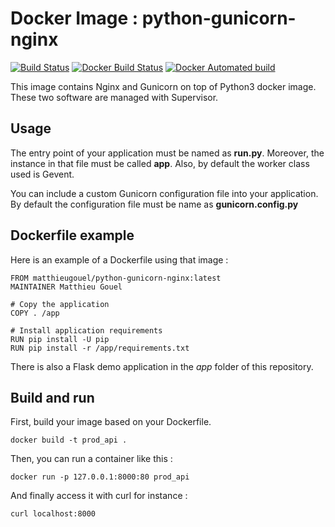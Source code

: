# Docker Image : python-gunicorn-nginx

[![Build Status](https://travis-ci.org/MatthieuGouel/docker-python-gunicorn-nginx.svg?branch=master)](https://travis-ci.org/MatthieuGouel/docker-python-gunicorn-nginx)
[![Docker Build Status](https://img.shields.io/docker/build/matthieugouel/python-gunicorn-nginx.svg)](https://hub.docker.com/r/matthieugouel/python-gunicorn-nginx)
[![Docker Automated build](https://img.shields.io/docker/automated/matthieugouel/python-gunicorn-nginx.svg)](https://github.com/MatthieuGouel/docker-python-gunicorn-nginx)

This image contains Nginx and Gunicorn on top of Python3 docker image.
These two software are managed with Supervisor.

## Usage

The entry point of your application must be named as **run.py**. Moreover, the instance in that file must be called **app**.
Also, by default the worker class used is Gevent.

You can include a custom Gunicorn configuration file into your application. By default the configuration file must be name as **gunicorn.config.py**

## Dockerfile example

Here is an example of a Dockerfile using that image :

```
FROM matthieugouel/python-gunicorn-nginx:latest
MAINTAINER Matthieu Gouel

# Copy the application
COPY . /app

# Install application requirements
RUN pip install -U pip
RUN pip install -r /app/requirements.txt
```

There is also a Flask demo application in the *app* folder of this repository.

## Build and run

First, build your image based on your Dockerfile.

```
docker build -t prod_api .
```

Then, you can run a container like this :

```
docker run -p 127.0.0.1:8000:80 prod_api
```

And finally access it with curl for instance :

```
curl localhost:8000
```
